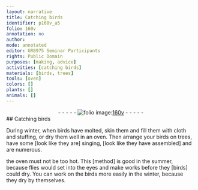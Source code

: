 ```yaml
---
layout: narrative
title: Catching birds
identifier: p160v_a5
folio: 160v
annotation: no
author:
mode: annotated
editor: GR8975 Seminar Participants
rights: Public Domain
purposes: [making, advice]
activities: [catching birds]
materials: [birds, trees]
tools: [oven]
colors: []
plants: []
animals: []
---
```


 <div class="folio" align="center">- - - - - <a href="http://gallica.bnf.fr/ark:/12148/btv1b10500001g/f326.item.r=" target="_blank"><img src="https://cu-mkp.github.io/GR8975-edition/assets/photo-icon.png" alt="folio image: " style="display:inline-block; margin-bottom:-3px;"/>160v</a> - - - - - </div> 
## Catching birds

 
<span class="activity">During winter, when <span class="material">birds</span> have molted, skin them and fill them with cloth and stuffing, or dry them well in an oven. Then arrange your <span class="material">birds</span> on <span class="material">trees</span>, have some [look like they are] singing, [look like they have assembled] and are numerous.</span>
 
the <span class="tool">oven</span> must not be too hot. This [method] is good in the summer, because flies would set into the eyes and make works before they [birds] could dry. You can work on the birds more easily in the winter, because they dry by themselves.
 